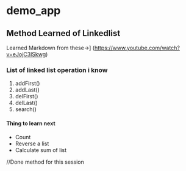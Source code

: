 # demo_app
## **Method Learned of Linkedlist**
Learned Markdown from these->] (https://www.youtube.com/watch?v=eJojC3lSkwg)
###  List of linked list operation i know
 1. addFirst()
 2. addLast()
 3. delFirst()
 4. delLast()
 5. search()

#### **Thing to learn next**
 - Count
 - Reverse a list 
 - Calculate sum of list


//Done method for this session

